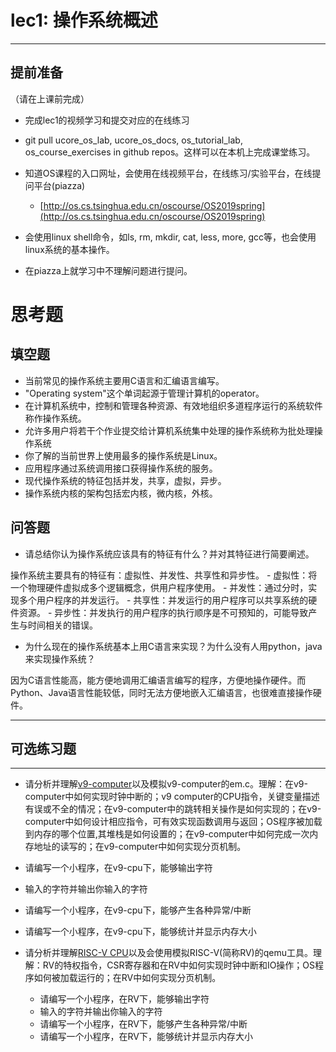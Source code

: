 # lec1: 操作系统概述

---

## **提前准备**

（请在上课前完成）

* 完成lec1的视频学习和提交对应的在线练习
* git pull ucore\_os\_lab, ucore\_os\_docs, os\_tutorial\_lab, os\_course\_exercises in github repos。这样可以在本机上完成课堂练习。
* 知道OS课程的入口网址，会使用在线视频平台，在线练习/实验平台，在线提问平台\(piazza\)
  * [http://os.cs.tsinghua.edu.cn/oscourse/OS2019spring](http://os.cs.tsinghua.edu.cn/oscourse/OS2019spring)


* 会使用linux shell命令，如ls, rm, mkdir, cat, less, more, gcc等，也会使用linux系统的基本操作。
* 在piazza上就学习中不理解问题进行提问。



# 思考题

## 填空题

* 当前常见的操作系统主要用C语言和汇编语言编写。
* "Operating system"这个单词起源于管理计算机的operator。
* 在计算机系统中，控制和管理各种资源、有效地组织多道程序运行的系统软件称作操作系统。
* 允许多用户将若干个作业提交给计算机系统集中处理的操作系统称为批处理操作系统
* 你了解的当前世界上使用最多的操作系统是Linux。
* 应用程序通过系统调用接口获得操作系统的服务。
* 现代操作系统的特征包括并发，共享，虚拟，异步。
* 操作系统内核的架构包括宏内核，微内核，外核。


## 问答题

- 请总结你认为操作系统应该具有的特征有什么？并对其特征进行简要阐述。

操作系统主要具有的特征有：虚拟性、并发性、共享性和异步性。
    - 虚拟性：将一个物理硬件虚拟成多个逻辑概念，供用户程序使用。
    - 并发性：通过分时，实现多个用户程序的并发运行。
    - 共享性：并发运行的用户程序可以共享系统的硬件资源。
    - 异步性：并发执行的用户程序的执行顺序是不可预知的，可能导致产生与时间相关的错误。

- 为什么现在的操作系统基本上用C语言来实现？为什么没有人用python，java来实现操作系统？

因为C语言性能高，能方便地调用汇编语言编写的程序，方便地操作硬件。而Python、Java语言性能较低，同时无法方便地嵌入汇编语言，也很难直接操作硬件。

---

## 可选练习题

---

- 请分析并理解[v9\-computer](https://github.com/chyyuu/os_tutorial_lab/blob/master/v9_computer/docs/v9_computer.md)以及模拟v9\-computer的em.c。理解：在v9\-computer中如何实现时钟中断的；v9 computer的CPU指令，关键变量描述有误或不全的情况；在v9\-computer中的跳转相关操作是如何实现的；在v9\-computer中如何设计相应指令，可有效实现函数调用与返回；OS程序被加载到内存的哪个位置,其堆栈是如何设置的；在v9\-computer中如何完成一次内存地址的读写的；在v9\-computer中如何实现分页机制。


- 请编写一个小程序，在v9-cpu下，能够输出字符


- 输入的字符并输出你输入的字符


- 请编写一个小程序，在v9-cpu下，能够产生各种异常/中断


- 请编写一个小程序，在v9-cpu下，能够统计并显示内存大小



- 请分析并理解[RISC-V CPU](http://www.riscvbook.com/chinese/)以及会使用模拟RISC\-V(简称RV)的qemu工具。理解：RV的特权指令，CSR寄存器和在RV中如何实现时钟中断和IO操作；OS程序如何被加载运行的；在RV中如何实现分页机制。
  - 请编写一个小程序，在RV下，能够输出字符
  - 输入的字符并输出你输入的字符
  - 请编写一个小程序，在RV下，能够产生各种异常/中断
  - 请编写一个小程序，在RV下，能够统计并显示内存大小
